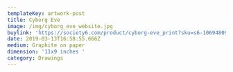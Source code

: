 ```yaml
---
templateKey: artwork-post
title: Cyborg Eve
image: /img/cyborg_eve_website.jpg
buylink: 'https://society6.com/product/cyborg-eve_print?sku=s6-10694809p4a1v45'
date: 2019-03-13T16:58:55.666Z
medium: Graphite on paper
dimension: '11x9 inches '
category: Drawings
---
```


